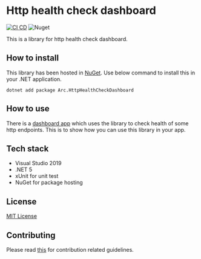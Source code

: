 # Http health check dashboard

[![CI CD](https://github.com/Arnab-Developer/Arc.HttpHealthCheckDashboard/actions/workflows/ci-cd.yml/badge.svg)](https://github.com/Arnab-Developer/Arc.HttpHealthCheckDashboard/actions/workflows/ci-cd.yml)
![Nuget](https://img.shields.io/nuget/v/Arc.HttpHealthCheckDashboard)

This is a library for http health check dashboard.

## How to install

This library has been hosted in 
[NuGet](https://www.nuget.org/packages/Arc.HttpHealthCheckDashboard/). 
Use below command to install this in your .NET application.

```
dotnet add package Arc.HttpHealthCheckDashboard
```

## How to use

There is a 
[dashboard app](https://github.com/Arnab-Developer/HttpHealthCheckDashboard) 
which uses the library to check health of some http endpoints. This is to show 
how you can use this library in your app.

## Tech stack

- Visual Studio 2019
- .NET 5
- xUnit for unit test
- NuGet for package hosting

## License

[MIT License](https://github.com/Arnab-Developer/Arc.HttpHealthCheckDashboard/blob/main/LICENSE)

## Contributing

Please read [this](https://github.com/Arnab-Developer/Arc.HttpHealthCheckDashboard/blob/main/CONTRIBUTING.md) 
for contribution related guidelines.
